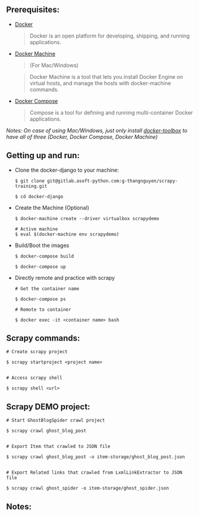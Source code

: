 ## Prerequisites:
+ [Docker](https://docs.docker.com/engine/installation/)
  > Docker is an open platform for developing, shipping, and running applications.

+ [Docker Machine](https://docs.docker.com/machine/install-machine/)

  > (For Mac/Windows)

  > Docker Machine is a tool that lets you install Docker Engine on virtual hosts, and manage the hosts with docker-machine commands.

+ [Docker Compose](https://docs.docker.com/compose/install/)

  > Compose is a tool for defining and running multi-container Docker applications.

*Notes: On case of using Mac/Windows, just only install [docker-toolbox](https://docs.docker.com/toolbox/overview/) to have all of three (Docker, Docker Compose, Docker Machine)*

## Getting up and run:

+ Clone the docker-django to your machine:

  ```
  $ git clone git@gitlab.asoft-python.com:g-thangnguyen/scrapy-training.git

  $ cd docker-django

  ```

+ Create the Machine (Optional)

  ```
  $ docker-machine create --driver virtualbox scrapydemo

  # Active machine
  $ eval $(docker-machine env scrapydemo)

  ```

+ Build/Boot the images

  ```
  $ docker-compose build

  $ docker-compose up

  ```

+ Directly remote and practice with scrapy

  ```
  # Get the container name

  $ docker-compose ps

  # Remote to container

  $ docker exec -it <container name> bash

  ```

## Scrapy commands:

  ```
  # Create scrapy project

  $ scrapy startproject <project name>


  # Access scrapy shell

  $ scrapy shell <url>

  ```

## Scrapy DEMO project:

  ```
  # Start GhostBlogSpider crawl project

  $ scrapy crawl ghost_blog_post


  # Export Item that crawled to JSON file

  $ scrapy crawl ghost_blog_post -o item-storage/ghost_blog_post.json


  # Export Related links that crawled from LxmlLinkExtractor to JSON file

  $ scrapy crawl ghost_spider -o item-storage/ghost_spider.json

  ```

## Notes:


